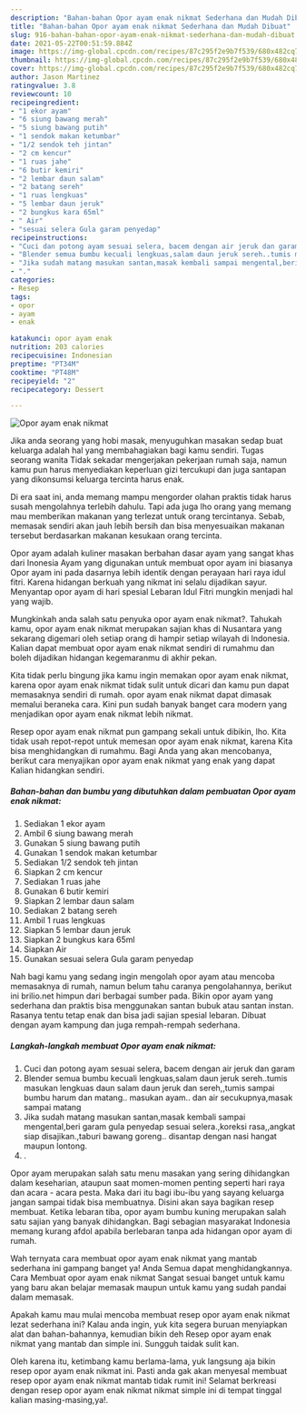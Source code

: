 ```yaml
---
description: "Bahan-bahan Opor ayam enak nikmat Sederhana dan Mudah Dibuat"
title: "Bahan-bahan Opor ayam enak nikmat Sederhana dan Mudah Dibuat"
slug: 916-bahan-bahan-opor-ayam-enak-nikmat-sederhana-dan-mudah-dibuat
date: 2021-05-22T00:51:59.884Z
image: https://img-global.cpcdn.com/recipes/87c295f2e9b7f539/680x482cq70/opor-ayam-enak-nikmat-foto-resep-utama.jpg
thumbnail: https://img-global.cpcdn.com/recipes/87c295f2e9b7f539/680x482cq70/opor-ayam-enak-nikmat-foto-resep-utama.jpg
cover: https://img-global.cpcdn.com/recipes/87c295f2e9b7f539/680x482cq70/opor-ayam-enak-nikmat-foto-resep-utama.jpg
author: Jason Martinez
ratingvalue: 3.8
reviewcount: 10
recipeingredient:
- "1 ekor ayam"
- "6 siung bawang merah"
- "5 siung bawang putih"
- "1 sendok makan ketumbar"
- "1/2 sendok teh jintan"
- "2 cm kencur"
- "1 ruas jahe"
- "6 butir kemiri"
- "2 lembar daun salam"
- "2 batang sereh"
- "1 ruas lengkuas"
- "5 lembar daun jeruk"
- "2 bungkus kara 65ml"
- " Air"
- "sesuai selera Gula garam penyedap"
recipeinstructions:
- "Cuci dan potong ayam sesuai selera, bacem dengan air jeruk dan garam"
- "Blender semua bumbu kecuali lengkuas,salam daun jeruk sereh..tumis masukan lengkuas daun salam daun jeruk dan sereh,,tumis sampai bumbu harum dan matang.. masukan ayam.. dan air secukupnya,masak sampai matang"
- "Jika sudah matang masukan santan,masak kembali sampai mengental,beri garam gula penyedap sesuai selera.,koreksi rasa,,angkat siap disajikan.,taburi bawang goreng.. disantap dengan nasi hangat maupun lontong."
- "."
categories:
- Resep
tags:
- opor
- ayam
- enak

katakunci: opor ayam enak 
nutrition: 203 calories
recipecuisine: Indonesian
preptime: "PT34M"
cooktime: "PT48M"
recipeyield: "2"
recipecategory: Dessert

---
```



![Opor ayam enak nikmat](https://img-global.cpcdn.com/recipes/87c295f2e9b7f539/680x482cq70/opor-ayam-enak-nikmat-foto-resep-utama.jpg)

Jika anda seorang yang hobi masak, menyuguhkan masakan sedap buat keluarga adalah hal yang membahagiakan bagi kamu sendiri. Tugas seorang  wanita Tidak sekadar mengerjakan pekerjaan rumah saja, namun kamu pun harus menyediakan keperluan gizi tercukupi dan juga santapan yang dikonsumsi keluarga tercinta harus enak.

Di era  saat ini, anda memang mampu mengorder olahan praktis tidak harus susah mengolahnya terlebih dahulu. Tapi ada juga lho orang yang memang mau memberikan makanan yang terlezat untuk orang tercintanya. Sebab, memasak sendiri akan jauh lebih bersih dan bisa menyesuaikan makanan tersebut berdasarkan makanan kesukaan orang tercinta. 

Opor ayam adalah kuliner masakan berbahan dasar ayam yang sangat khas dari Inonesia Ayam yang digunakan untuk membuat opor ayam ini biasanya Opor ayam ini pada dasarnya lebih identik dengan perayaan hari raya idul fitri. Karena hidangan berkuah yang nikmat ini selalu dijadikan sayur. Menyantap opor ayam di hari spesial Lebaran Idul Fitri mungkin menjadi hal yang wajib.

Mungkinkah anda salah satu penyuka opor ayam enak nikmat?. Tahukah kamu, opor ayam enak nikmat merupakan sajian khas di Nusantara yang sekarang digemari oleh setiap orang di hampir setiap wilayah di Indonesia. Kalian dapat membuat opor ayam enak nikmat sendiri di rumahmu dan boleh dijadikan hidangan kegemaranmu di akhir pekan.

Kita tidak perlu bingung jika kamu ingin memakan opor ayam enak nikmat, karena opor ayam enak nikmat tidak sulit untuk dicari dan kamu pun dapat memasaknya sendiri di rumah. opor ayam enak nikmat dapat dimasak memalui beraneka cara. Kini pun sudah banyak banget cara modern yang menjadikan opor ayam enak nikmat lebih nikmat.

Resep opor ayam enak nikmat pun gampang sekali untuk dibikin, lho. Kita tidak usah repot-repot untuk memesan opor ayam enak nikmat, karena Kita bisa menghidangkan di rumahmu. Bagi Anda yang akan mencobanya, berikut cara menyajikan opor ayam enak nikmat yang enak yang dapat Kalian hidangkan sendiri.

<!--inarticleads1-->

##### Bahan-bahan dan bumbu yang dibutuhkan dalam pembuatan Opor ayam enak nikmat:

1. Sediakan 1 ekor ayam
1. Ambil 6 siung bawang merah
1. Gunakan 5 siung bawang putih
1. Gunakan 1 sendok makan ketumbar
1. Sediakan 1/2 sendok teh jintan
1. Siapkan 2 cm kencur
1. Sediakan 1 ruas jahe
1. Gunakan 6 butir kemiri
1. Siapkan 2 lembar daun salam
1. Sediakan 2 batang sereh
1. Ambil 1 ruas lengkuas
1. Siapkan 5 lembar daun jeruk
1. Siapkan 2 bungkus kara 65ml
1. Siapkan  Air
1. Gunakan sesuai selera Gula garam penyedap


Nah bagi kamu yang sedang ingin mengolah opor ayam atau mencoba memasaknya di rumah, namun belum tahu caranya pengolahannya, berikut ini brilio.net himpun dari berbagai sumber pada. Bikin opor ayam yang sederhana dan praktis bisa menggunakan santan bubuk atau santan instan. Rasanya tentu tetap enak dan bisa jadi sajian spesial lebaran. Dibuat dengan ayam kampung dan juga rempah-rempah sederhana. 

<!--inarticleads2-->

##### Langkah-langkah membuat Opor ayam enak nikmat:

1. Cuci dan potong ayam sesuai selera, bacem dengan air jeruk dan garam
1. Blender semua bumbu kecuali lengkuas,salam daun jeruk sereh..tumis masukan lengkuas daun salam daun jeruk dan sereh,,tumis sampai bumbu harum dan matang.. masukan ayam.. dan air secukupnya,masak sampai matang
1. Jika sudah matang masukan santan,masak kembali sampai mengental,beri garam gula penyedap sesuai selera.,koreksi rasa,,angkat siap disajikan.,taburi bawang goreng.. disantap dengan nasi hangat maupun lontong.
1. .


Opor ayam merupakan salah satu menu masakan yang sering dihidangkan dalam keseharian, ataupun saat momen-momen penting seperti hari raya dan acara - acara pesta. Maka dari itu bagi ibu-ibu yang sayang keluarga jangan sampai tidak bisa membuatnya. Disini akan saya bagikan resep membuat. Ketika lebaran tiba, opor ayam bumbu kuning merupakan salah satu sajian yang banyak dihidangkan. Bagi sebagian masyarakat Indonesia memang kurang afdol apabila berlebaran tanpa ada hidangan opor ayam di rumah. 

Wah ternyata cara membuat opor ayam enak nikmat yang mantab sederhana ini gampang banget ya! Anda Semua dapat menghidangkannya. Cara Membuat opor ayam enak nikmat Sangat sesuai banget untuk kamu yang baru akan belajar memasak maupun untuk kamu yang sudah pandai dalam memasak.

Apakah kamu mau mulai mencoba membuat resep opor ayam enak nikmat lezat sederhana ini? Kalau anda ingin, yuk kita segera buruan menyiapkan alat dan bahan-bahannya, kemudian bikin deh Resep opor ayam enak nikmat yang mantab dan simple ini. Sungguh taidak sulit kan. 

Oleh karena itu, ketimbang kamu berlama-lama, yuk langsung aja bikin resep opor ayam enak nikmat ini. Pasti anda gak akan menyesal membuat resep opor ayam enak nikmat mantab tidak rumit ini! Selamat berkreasi dengan resep opor ayam enak nikmat nikmat simple ini di tempat tinggal kalian masing-masing,ya!.

